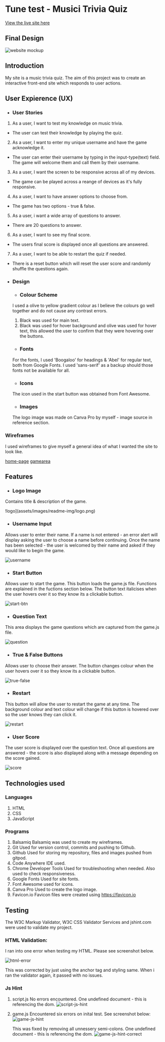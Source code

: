 # Tune test - Musici Trivia Quiz
[View the live site here](https://beccaob.github.io/music-trivia/)

## Final Design 
![website mockup](assets/images/readme-img/mockup.png)

## Introduction
My site is a music trivia quiz. The aim of this project was to create an interactive front-end site which responds to user actions. 

## User Expierence (UX)
- ### User Stories
1. As a user, I want to test my knowledge on music trivia.
- The user can test their knowledge by playing the quiz. 
2. As a user, I want to enter my unique username and have the game acknowledge it. 
- The user can enter their username by typing in the input-type(text) field. The game will welcome them and call them by their username. 
3. As a user, I want the screen to be responsive across all of my devices. 
- The game can be played across a reange of devices as it's fully responsive. 
4. As a user, I want to have answer options to choose from. 
- The game has two options - true & false. 
5. As a user, i want a wide array of questions to answer. 
- There are 20 questions to answer. 
6. As a user, I want to see my final score. 
- The users final score is displayed once all questions are answered. 
7. As a user, I want to be able to restart the quiz if needed. 
- There is a reset button which will reset the user score and randomly shuffle the questions again. 

- ### Design 
    - ### Colour Scheme 
    I used a olive to yellow gradient colour as I believe the colours go well together and do not cause any contrast errors. 
    1. Black was used for main text.  
    4. Black was used for hover background and olive was used for hover text, this allowed the user to confirm that they were hovering over the buttons. 
 

    - ### Fonts
    For the fonts, I used 'Boogaloo' for headings & 'Abel' for regular text, both from Google Fonts. I used 'sans-serif' as a backup should those fonts not be available for all.

    - ### Icons 
    The icon used in the start button was obtained from Font Awesome. 

    - ### Images
    The logo image was made on Canva Pro by myself - image source in reference section. 

### Wireframes
I used wireframes to give myself a general idea of what I wanted the site to look like.

[home-page](assets/images/readme-img/home-page-wf.png)
[gamearea](assets/images/readme-img/game-wf.png)

## Features

- ### Logo Image

 Contains title & description of the game.

 !logo](assets/images/readme-img/logo.png)

- ### Username Input

 Allows user to enter their name. If a name is not entered - an error alert will display asking the user to choose a name before continuing. Once the name has been selected - the user is welcomed by their name and asked if they would like to begin the game.

 ![username](assets/images/readme-img/username.png)

- ### Start Button

Allows user to start the game. This button loads the game.js file. Functions are explained in the fuctions section below. The button text italicises when the user hovers over it so they know its a clickable button.

 ![start-btn](assets/images/readme-img/start.png)

- ### Question Text

 This area displays the game questions which are captured from the game.js file.

 ![question](assets/images/readme-img/question.png)

- ### True & False Buttons

Allows user to choose their answer. The button changes colour when the user hovers over it so they know its a clickable button.

 ![true-false](assets/images/readme-img/truefalse.png)

- ### Restart

 This button will allow the user to restart the game at any time. The background colour and text colour will change if this button is hovered over so the user knows they can click it.

 ![restart](assets/images/readme-img/restart.png)

- ### User Score

 The user score is displayed over the question text. Once all questions are answered - the score is also displayed along with a message depending on the score gained.

 ![score](assets/images/readme-img/score.png)

## Technologies used
 ### Languages
 1. HTML
 2. CSS
 3. JavaScript
   

### Programs

1. Balsamiq
Balsamiq was used to create my wireframes.
2. Git
Used for version control, commits and pushing to Github.
3. Github
Used for storing my repository, files and images pushed from gitpod.
4. Code Anywhere
IDE used.
5. Chrome Developer Tools
Used for troubleshooting when needed. Also used to check responsiveness.
6. Google Fonts
Used for site fonts.
7. Font Awesome
used for icons.
8. Canva Pro
Used to create the logo image.
9. Favicon.io
Favicon files were created using <https://favicon.io>

## Testing

The W3C Markup Validator, W3C CSS Validator Services and jshint.com were used to validate my project.

### HTML Validation: 

I ran into one error when testing my HTML. Please see screenshot below.

![html-error](assets/images/readme-img/index-error.png)

This was corrected by just using the anchor tag and styling same. When i ran the validator again, it passed with no issues.


### Js Hint

1. script.js 
   No errors encountered. One undefined document - this is referencing the dom. 
![script-js-hint](assets/images/readme-img/scriptjshint.png)

1. game.js
    Encountered six errors on inital test. See screenshot below: 
![game-js-hint](assets/images/readme-img/jshintgamejs.png)

    This was fixed by removing all unnessery semi-colons. One undefined document - this is referencing the dom.
![game-js-hint-correct](assets/images/readme-img/gamejshint.png)
    
